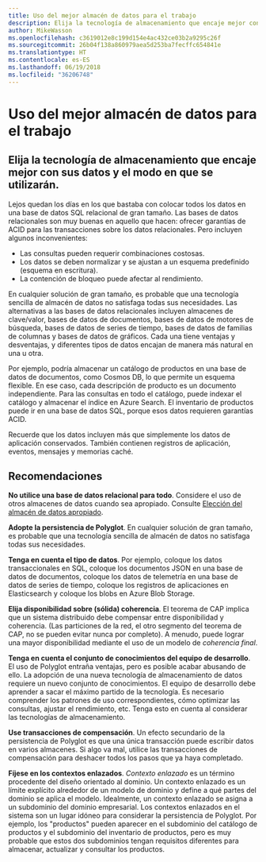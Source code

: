 ```yaml
---
title: Uso del mejor almacén de datos para el trabajo
description: Elija la tecnología de almacenamiento que encaje mejor con sus datos y el modo en que se utilizarán.
author: MikeWasson
ms.openlocfilehash: c3619012e8c199d154e4ac432ce03b2a9295c26f
ms.sourcegitcommit: 26b04f138a860979aea5d253ba7fecffc654841e
ms.translationtype: HT
ms.contentlocale: es-ES
ms.lasthandoff: 06/19/2018
ms.locfileid: "36206748"
---
```

# <a name="use-the-best-data-store-for-the-job"></a>Uso del mejor almacén de datos para el trabajo

## <a name="pick-the-storage-technology-that-is-the-best-fit-for-your-data-and-how-it-will-be-used"></a>Elija la tecnología de almacenamiento que encaje mejor con sus datos y el modo en que se utilizarán.

Lejos quedan los días en los que bastaba con colocar todos los datos en una base de datos SQL relacional de gran tamaño. Las bases de datos relacionales son muy buenas en aquello que hacen: ofrecer garantías de ACID para las transacciones sobre los datos relacionales. Pero incluyen algunos inconvenientes:

- Las consultas pueden requerir combinaciones costosas.
- Los datos se deben normalizar y se ajustan a un esquema predefinido (esquema en escritura).
- La contención de bloqueo puede afectar al rendimiento.

En cualquier solución de gran tamaño, es probable que una tecnología sencilla de almacén de datos no satisfaga todas sus necesidades. Las alternativas a las bases de datos relacionales incluyen almacenes de clave/valor, bases de datos de documentos, bases de datos de motores de búsqueda, bases de datos de series de tiempo, bases de datos de familias de columnas y bases de datos de gráficos. Cada una tiene ventajas y desventajas, y diferentes tipos de datos encajan de manera más natural en una u otra. 

Por ejemplo, podría almacenar un catálogo de productos en una base de datos de documentos, como Cosmos DB, lo que permite un esquema flexible. En ese caso, cada descripción de producto es un documento independiente. Para las consultas en todo el catálogo, puede indexar el catálogo y almacenar el índice en Azure Search. El inventario de productos puede ir en una base de datos SQL, porque esos datos requieren garantías ACID.

Recuerde que los datos incluyen más que simplemente los datos de aplicación conservados. También contienen registros de aplicación, eventos, mensajes y memorias caché.

## <a name="recommendations"></a>Recomendaciones

**No utilice una base de datos relacional para todo**. Considere el uso de otros almacenes de datos cuando sea apropiado. Consulte [Elección del almacén de datos apropiado][data-store-overview].

**Adopte la persistencia de Polyglot**. En cualquier solución de gran tamaño, es probable que una tecnología sencilla de almacén de datos no satisfaga todas sus necesidades. 

**Tenga en cuenta el tipo de datos**. Por ejemplo, coloque los datos transaccionales en SQL, coloque los documentos JSON en una base de datos de documentos, coloque los datos de telemetría en una base de datos de series de tiempo, coloque los registros de aplicaciones en Elasticsearch y coloque los blobs en Azure Blob Storage.

**Elija disponibilidad sobre (sólida) coherencia**. El teorema de CAP implica que un sistema distribuido debe compensar entre disponibilidad y coherencia. (Las particiones de la red, el otro segmento del teorema de CAP, no se pueden evitar nunca por completo). A menudo, puede lograr una mayor disponibilidad mediante el uso de un modelo de *coherencia final*. 

**Tenga en cuenta el conjunto de conocimientos del equipo de desarrollo**. El uso de Polyglot entraña ventajas, pero es posible acabar abusando de ello. La adopción de una nueva tecnología de almacenamiento de datos requiere un nuevo conjunto de conocimientos. El equipo de desarrollo debe aprender a sacar el máximo partido de la tecnología. Es necesario comprender los patrones de uso correspondientes, cómo optimizar las consultas, ajustar el rendimiento, etc. Tenga esto en cuenta al considerar las tecnologías de almacenamiento. 

**Use transacciones de compensación**. Un efecto secundario de la persistencia de Polyglot es que una única transacción puede escribir datos en varios almacenes. Si algo va mal, utilice las transacciones de compensación para deshacer todos los pasos que ya haya completado.

**Fíjese en los contextos enlazados**. *Contexto enlazado* es un término procedente del diseño orientado al dominio. Un contexto enlazado es un límite explícito alrededor de un modelo de dominio y define a qué partes del dominio se aplica el modelo. Idealmente, un contexto enlazado se asigna a un subdominio del dominio empresarial. Los contextos enlazados en el sistema son un lugar idóneo para considerar la persistencia de Polyglot. Por ejemplo, los "productos" pueden aparecer en el subdominio del catálogo de productos y el subdominio del inventario de productos, pero es muy probable que estos dos subdominios tengan requisitos diferentes para almacenar, actualizar y consultar los productos.

[data-store-overview]: ../technology-choices/data-store-overview.md